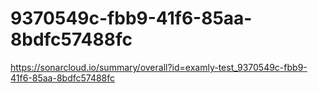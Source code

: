 # 9370549c-fbb9-41f6-85aa-8bdfc57488fc
https://sonarcloud.io/summary/overall?id=examly-test_9370549c-fbb9-41f6-85aa-8bdfc57488fc
